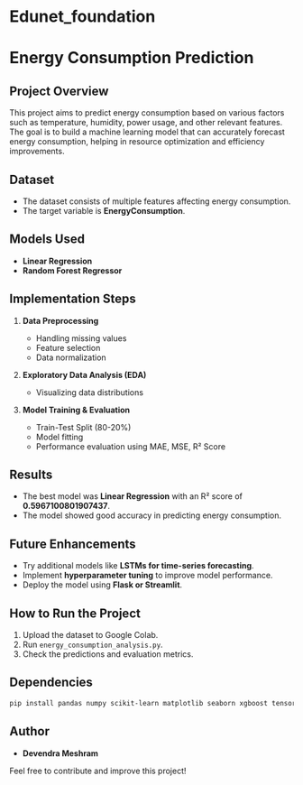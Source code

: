 # Edunet_foundation
# Energy Consumption Prediction

## Project Overview
This project aims to predict energy consumption based on various factors such as temperature, humidity, power usage, and other relevant features. The goal is to build a machine learning model that can accurately forecast energy consumption, helping in resource optimization and efficiency improvements.

## Dataset
- The dataset consists of multiple features affecting energy consumption.
- The target variable is **EnergyConsumption**.

## Models Used
- **Linear Regression**
- **Random Forest Regressor**

## Implementation Steps
1. **Data Preprocessing**
   - Handling missing values
   - Feature selection
   - Data normalization

2. **Exploratory Data Analysis (EDA)**
   - Visualizing data distributions

3. **Model Training & Evaluation**
   - Train-Test Split (80-20%)
   - Model fitting
   - Performance evaluation using MAE, MSE, R² Score

## Results
- The best model was **Linear Regression** with an R² score of **0.5967100801907437**.
- The model showed good accuracy in predicting energy consumption.

## Future Enhancements
- Try additional models like **LSTMs for time-series forecasting**.
- Implement **hyperparameter tuning** to improve model performance.
- Deploy the model using **Flask or Streamlit**.

## How to Run the Project
1. Upload the dataset to Google Colab.
2. Run `energy_consumption_analysis.py`.
3. Check the predictions and evaluation metrics.

## Dependencies
```bash
pip install pandas numpy scikit-learn matplotlib seaborn xgboost tensorflow
```

## Author
- **Devendra Meshram**

Feel free to contribute and improve this project!


